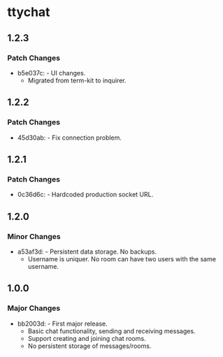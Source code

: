 # ttychat

## 1.2.3

### Patch Changes

- b5e037c: - UI changes.
  - Migrated from term-kit to inquirer.

## 1.2.2

### Patch Changes

- 45d30ab: - Fix connection problem.

## 1.2.1

### Patch Changes

- 0c36d6c: - Hardcoded production socket URL.

## 1.2.0

### Minor Changes

- a53af3d: - Persistent data storage. No backups.
  - Username is uniquer. No room can have two users with the same username.

## 1.0.0

### Major Changes

- bb2003d: - First major release.
  - Basic chat functionality, sending and receiving messages.
  - Support creating and joining chat rooms.
  - No persistent storage of messages/rooms.
